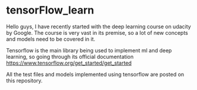 # tensorFlow_learn


Hello guys, I have recently started with the deep learning course on udacity by Google. The course is very vast in its premise, so a lot of new concepts and models need to be covered in it. 

Tensorflow is the main library being used to implement ml and deep learning, so going through its official documentation https://www.tensorflow.org/get_started/get_started

All the test files and models implemented using tensorflow are posted on this repository.


